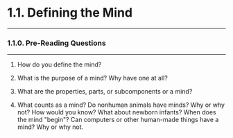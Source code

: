 # 1.1. Defining the Mind

---
### 1.1.0. Pre-Reading Questions

---
1. How do you define the mind?

2. What is the purpose of a mind? Why have one at all?

3. What are the properties, parts, or subcomponents or a mind?

4. What counts as a mind? Do nonhuman animals have minds? Why or why not? How would you know? What about newborn infants? When does the mind "begin"? Can computers or other human-made things have a mind? Why or why not.
